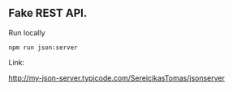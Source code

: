 ## Fake REST API.

Run locally

```
npm run json:server
```

Link:

http://my-json-server.typicode.com/SereicikasTomas/jsonserver
